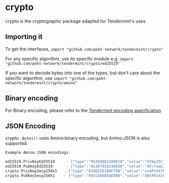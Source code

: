# crypto

crypto is the cryptographic package adapted for Tendermint's uses

## Importing it
To get the interfaces,
`import "github.com/pokt-network/tendermint/crypto"`

For any specific algorithm, use its specific module e.g.
`import "github.com/pokt-network/tendermint/crypto/ed25519"`

If you want to decode bytes into one of the types, but don't care about the specific algorithm, use
`import "github.com/pokt-network/tendermint/crypto/amino"`

## Binary encoding

For Binary encoding, please refer to the [Tendermint encoding specification](https://github.com/tendermint/tendermint/blob/master/docs/spec/blockchain/encoding.md).

## JSON Encoding

crypto `.Bytes()` uses Amino:binary encoding, but Amino:JSON is also supported.

```go
Example Amino:JSON encodings:

ed25519.PrivKeyEd25519     - {"type":"954568A3288910","value":"EVkqJO/jIXp3rkASXfh9YnyToYXRXhBr6g9cQVxPFnQBP/5povV4HTjvsy530kybxKHwEi85iU8YL0qQhSYVoQ=="}
ed25519.PubKeyEd25519      - {"type":"AC26791624DE60","value":"AT/+aaL1eB0477Mud9JMm8Sh8BIvOYlPGC9KkIUmFaE="}
crypto.PrivKeySecp256k1   - {"type":"019E82E1B0F798","value":"zx4Pnh67N+g2V+5vZbQzEyRerX9c4ccNZOVzM9RvJ0Y="}
crypto.PubKeySecp256k1    - {"type":"F8CCEAEB5AE980","value":"A8lPKJXcNl5VHt1FK8a244K9EJuS4WX1hFBnwisi0IJx"}
```
